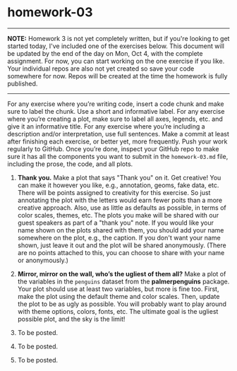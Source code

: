 # homework-03

---

**NOTE:** Homework 3 is not yet completely written, but if you're looking 
to get started today, I've included one of the exercises below. This document 
will be updated by the end of the day on Mon, Oct 4, with the complete 
assignment. For now, you can start working on the one exercise if you like. 
Your individual repos are also not yet created so save your code somewhere 
for now. Repos will be created at the time the homework is fully published.

---

For any exercise where you’re writing code, insert a code chunk and make
sure to label the chunk. Use a short and informative label. For any
exercise where you’re creating a plot, make sure to label all axes,
legends, etc. and give it an informative title. For any exercise where
you’re including a description and/or interpretation, use full
sentences. Make a commit at least after finishing each exercise, or
better yet, more frequently. Push your work regularly to GitHub. Once
you’re done, inspect your GitHub repo to make sure it has all the
components you want to submit in the `homework-03.md` file, including the
prose, the code, and all plots.

1.  **Thank you.** Make a plot that says "Thank you" on it. Get creative! 
    You can make it however you like, e.g., annotation, geoms, fake data, etc. 
    There will be points assigned to creativity for this exercise. So just 
    annotating the plot with the letters would earn fewer poits than a more 
    creative approach. Also, use as little as defaults as possible, 
    in terms of color scales, themes, etc. The plots you make will be shared with 
    our guest speakers as part of a "thank you" note. If you would like your 
    name shown on the plots shared with them, you should add your name somewhere 
    on the plot, e.g., the caption. If you don't want your name shown, just leave it 
    out and the plot will be shared anonymously. (There are no points attached to 
    this, you can choose to share with your name or anonymously.)

2.  **Mirror, mirror on the wall, who’s the ugliest of them all?** Make a plot of 
    the variables in the `penguins` dataset from the **palmerpenguins** package. 
    Your plot should use at least two variables, but more is fine too. 
    First, make the plot using the default theme and color scales. 
    Then, update the plot to be as ugly as possible. You will probably want to play
    around with theme options, colors, fonts, etc. The ultimate goal is the 
    ugliest possible plot, and the sky is the limit!

3.  To be posted.

4.  To be posted.

5.  To be posted.
